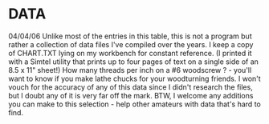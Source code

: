 ﻿# DATA
04/04/06	Unlike most of the entries in this table, this is not a program but rather a collection of data files I've compiled over the years. I keep a copy of CHART.TXT lying on my workbench for constant reference. (I printed it with a Simtel utility that prints up to four pages of text on a single side of an 8.5 x 11" sheet!) How many threads per inch on a #6 woodscrew ? - you'll want to know if you make lathe chucks for your woodturning friends. I won't vouch for the accuracy of any of this data since I didn't research the files, but I doubt any of it is very far off the mark. BTW, I welcome any additions you can make to this selection - help other amateurs with data that's hard to find.

